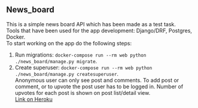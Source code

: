## News_board
This is a simple news board API which has been made as a test task.  
Tools that have been used for the app development: Django/DRF, Postgres, Docker.  
To start working on the app do the following steps:
1. Run migrations: `docker-compose run --rm web python ./news_board/manage.py migrate`.
2. Create superuser: `docker-compose run --rm web python ./news_board/manage.py createsuperuser`.  
Anonymous user can only see post and comments. To add post or comment, or to upvote the post user has to be logged in. Number of upvotes for each post is shown on post list/detail view.  
[Link on Heroku](https://lit-taiga-04438.herokuapp.com/api/)
